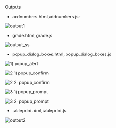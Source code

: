Outputs 

- addnumbers.html,addnumbers.js:

![output1](https://user-images.githubusercontent.com/60461421/203928409-d4ae13a8-c6fc-4c60-a5fc-4fd0127199e1.png)

- grade.html, grade.js

![output_ss](https://user-images.githubusercontent.com/60461421/204737662-22d88829-e145-4d81-bcb0-22480f08b34b.png)

- popup_dialog_boxes.html, popup_dialog_boxes.js

![1) popup_alert](https://user-images.githubusercontent.com/60461421/205917550-3dc57441-9812-4f50-ae4e-204bc231e9c2.png)

![2 1) popup_confirm](https://user-images.githubusercontent.com/60461421/205917566-10c10400-4fac-4829-b72b-369a769a8afc.png)

![2 2) popup_confirm](https://user-images.githubusercontent.com/60461421/205917582-1045885f-c914-44b5-a6c9-9dbdd1609786.png)

![3 1) popup_prompt](https://user-images.githubusercontent.com/60461421/205917591-cd8bbcf6-a988-491f-8e8a-cf73362764ad.png)

![3 2) popup_prompt](https://user-images.githubusercontent.com/60461421/205917639-d0eded98-de0a-41d9-b75a-97a22987c37a.png)

- tableprint.html,tableprint.js

![output2](https://user-images.githubusercontent.com/60461421/203928612-2a833a6d-9460-4a43-a127-ef7cf271a9c4.png)

